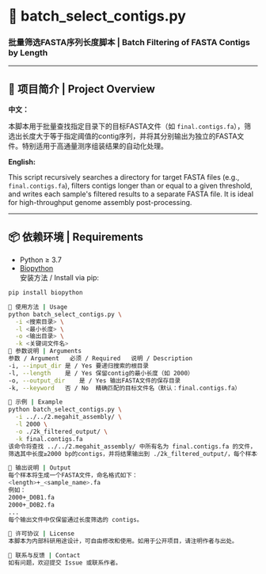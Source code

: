 # 🧬 batch_select_contigs.py

### 批量筛选FASTA序列长度脚本 | Batch Filtering of FASTA Contigs by Length

---

## 📖 项目简介 | Project Overview

**中文：**

本脚本用于批量查找指定目录下的目标FASTA文件（如 `final.contigs.fa`），筛选出长度大于等于指定阈值的contig序列，并将其分别输出为独立的FASTA文件。特别适用于高通量测序组装结果的自动化处理。

**English:**

This script recursively searches a directory for target FASTA files (e.g., `final.contigs.fa`), filters contigs longer than or equal to a given threshold, and writes each sample's filtered results to a separate FASTA file. It is ideal for high-throughput genome assembly post-processing.

---

## 📦 依赖环境 | Requirements

- Python ≥ 3.7
- [Biopython](https://biopython.org/)  
  安装方法 / Install via pip:

```bash
pip install biopython

🚀 使用方法 | Usage
python batch_select_contigs.py \
  -i <搜索目录> \
  -l <最小长度> \
  -o <输出目录> \
  -k <关键词文件名>
🧩 参数说明 | Arguments
参数 / Argument	必须 / Required	说明 / Description
-i, --input_dir	是 / Yes	要递归搜索的根目录
-l, --length	是 / Yes	保留contig的最小长度（如 2000）
-o, --output_dir	是 / Yes	输出FASTA文件的保存目录
-k, --keyword	否 / No	精确匹配的目标文件名（默认：final.contigs.fa）

🧪 示例 | Example
python batch_select_contigs.py \
  -i ../../2.megahit_assembly/ \
  -l 2000 \
  -o ./2k_filtered_output/ \
  -k final.contigs.fa
该命令将查找 ../../2.megahit_assembly/ 中所有名为 final.contigs.fa 的文件，
筛选其中长度≥2000 bp的contigs，并将结果输出到 ./2k_filtered_output/，每个样本一个文件。

📂 输出说明 | Output
每个样本将生成一个FASTA文件，命名格式如下：
<length>+_<sample_name>.fa
例如：
2000+_D0B1.fa
2000+_D0B2.fa
...
每个输出文件中仅保留通过长度筛选的 contigs。

📜 许可协议 | License
本脚本为内部科研用途设计，可自由修改和使用。如用于公开项目，请注明作者与出处。

🙋 联系与反馈 | Contact
如有问题，欢迎提交 Issue 或联系作者。